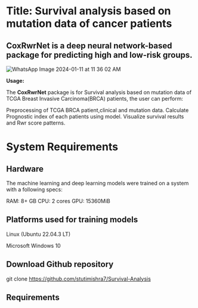 # Title: Survival analysis based on mutation data of cancer patients 
## CoxRwrNet is a deep neural network-based package for predicting high and low-risk groups.
![WhatsApp Image 2024-01-11 at 11 36 02 AM](https://github.com/stutimishra7/Survival-Analysis/assets/105044948/d5cd1bc1-3b02-47b5-adae-7624ee361ef5)



**Usage:**

The **CoxRwrNet** package is for Survival analysis based on mutation data of TCGA Breast Invasive Carcinoma(BRCA) patients, the user can perform:

Preprocessing of TCGA BRCA patient,clinical and mutation data.
Calculate Prognostic index of each patients using model.
Visualize survival results and Rwr score patterns.

# System Requirements
  ## Hardware
The machine learning and deep learning models were trained on a system with a following specs:

RAM: 8+ GB
CPU: 2 cores
GPU: 15360MiB

## Platforms used for training models

Linux (Ubuntu 22.04.3 LT)

Microsoft Windows 10


## Download Github repository

git clone https://github.com/stutimishra7/Survival-Analysis

## Requirements


